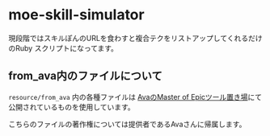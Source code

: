 # moe-skill-simulator

現段階ではスキルぽんのURLを食わすと複合テクをリストアップしてくれるだけのRuby スクリプトになってます。



## from_ava内のファイルについて
`resource/from_ava` 内の各種ファイルは [AvaのMaster of Epicツール置き場](https://moepic-tools.firebaseapp.com/)にて公開されているものを使用しています。

こちらのファイルの著作権については提供者であるAvaさんに帰属します。
